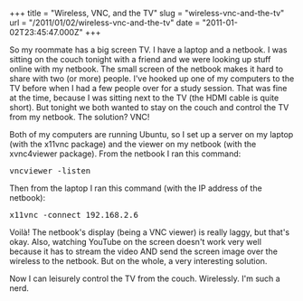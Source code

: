 +++
title = "Wireless, VNC, and the TV"
slug = "wireless-vnc-and-the-tv"
url = "/2011/01/02/wireless-vnc-and-the-tv"
date = "2011-01-02T23:45:47.000Z"
+++

So my roommate has a big screen TV. I have a laptop and a netbook. I was sitting on the couch tonight with a friend and we were looking up stuff online with my netbook. The small screen of the netbook makes it hard to share with two (or more) people. I've hooked up one of my computers to the TV before when I had a few people over for a study session. That was fine at the time, because I was sitting next to the TV (the HDMI cable is quite short). But tonight we both wanted to stay on the couch and control the TV from my netbook. The solution? VNC!

Both of my computers are running Ubuntu, so I set up a server on my laptop (with the x11vnc package) and the viewer on my netbook (with the xvnc4viewer package). From the netbook I ran this command:

<pre>vncviewer -listen</pre>

Then from the laptop I ran this command (with the IP address of the netbook):

<pre>x11vnc -connect 192.168.2.6</pre>

Voilà! The netbook's display (being a VNC viewer) is really laggy, but that's okay. Also, watching YouTube on the screen doesn't work very well because it has to stream the video AND send the screen image over the wireless to the netbook. But on the whole, a very interesting solution.

Now I can leisurely control the TV from the couch. Wirelessly. I'm such a nerd.